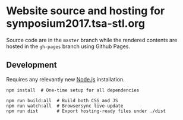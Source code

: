# Website source and hosting for symposium2017.tsa-stl.org
Source code are in the `master` branch while the rendered contents are hosted in the `gh-pages` branch using Github Pages.

## Development
Requires any relevantly new [Node.js][Node.js] installation.

```
npm install  # One-time setup for all dependencies

npm run build:all  # Build both CSS and JS
npm run watch:all  # Browsersync live-update
npm run dist       # Export hosting-ready files under ./dist
```

[Node.js]: https://nodejs.org/en/